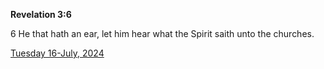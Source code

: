 **Revelation 3:6**

6 He that hath an ear, let him hear what the Spirit saith unto the churches.

[Tuesday 16-July, 2024](https://getbible.life/kjv/Revelation/3/6)
